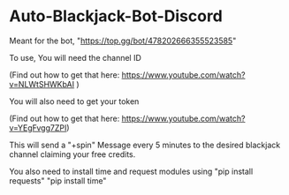 # Auto-Blackjack-Bot-Discord
Meant for the bot, "https://top.gg/bot/478202666355523585"

To use, You will need the channel ID     

 
(Find out how to get that here: https://www.youtube.com/watch?v=NLWtSHWKbAI )


You will also need to get your token 
 
 
(Find out how to get that here: https://www.youtube.com/watch?v=YEgFvgg7ZPI)

This will send a "+spin" Message every 5 minutes to the desired blackjack channel claiming your free credits.

You also need to install time and request modules using 
"pip install requests"
"pip install time"
